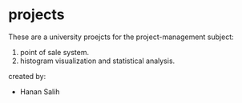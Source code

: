 # projects
These are a university proejcts for the project-management subject:

1. point of sale system.
2. histogram visualization and statistical analysis.

created by:
- Hanan Salih
